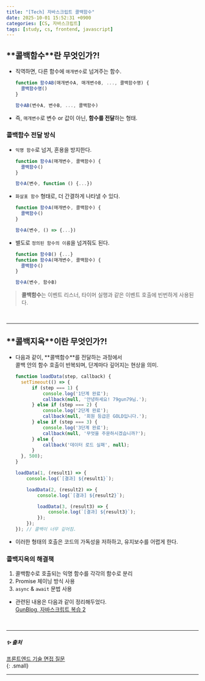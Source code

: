 ```yaml
---
title: "[Tech] 자바스크립트 콜백함수"
date: 2025-10-01 15:52:31 +0900
categories: [CS, 자바스크립트]
tags: [study, cs, frontend, javascript]
---
```


## **<span class="bluepen">콜백함수</span>**란 무엇인가?!  

- 직역하면, <span class="bluepen">다른 함수</span>에 `매개변수`로 넘겨주는 함수.        
    
  ```js  
  function 함수AB(매개변수A, 매개변수B, ..., 콜백함수명) {
	콜백함수명()
  }

  함수AB(변수A, 변수B, ..., 콜백함수)
  ```    

- 즉, `매개변수`로 변수 or 값이 아닌, **함수를 전달**하는 형태.   

### **<span class="bluepen">콜백함수</span> 전달 방식**  

- `익명 함수`로 넘겨, 혼용을 방지한다.  
     
  ```js   
  function 함수A(매개변수, 콜백함수) {
	콜백함수()
  }

  함수A(변수, function () {...})
  ```    
  
- `화살표 함수` 형태로, 더 간결하게 나타낼 수 있다.  
       
  ```js   
  function 함수A(매개변수, 콜백함수) {
	콜백함수()
  }

  함수A(변수, () => {...})
  ```    

- 별도로 `정의된 함수의 이름`을 넘겨줘도 된다.  
    
  ```js   
  function 함수B() {...}
  function 함수A(매개변수, 콜백함수) {
	콜백함수()
  }

  함수A(변수, 함수B)
  ```    

> **콜백함수**는 이벤트 리스너, 타이머 실행과 같은 이벤트 호출에 빈번하게 사용된다.   
   
<br>

---

## **<span class="redpen">콜백지옥</span>**이란 무엇인가?!   

- 다음과 같이, **<span class="bluepen">콜백함수</span>**를 전달하는 과정에서     
  콜백 안의 함수 호출이 반복되며, <span class="yellow2pen">단계마다 깊어지는 현상</span>을 의미.   
  
  ```js  
  function loadData(step, callback) {
    setTimeout(() => {
        if (step === 1) {
            console.log('1단계 완료');
            callback(null, '안녕하세요! 79gun79님.');
        } else if (step === 2) {
            console.log('2단계 완료');
            callback(null, '회원 등급은 GOLD입니다.');
        } else if (step === 3) {
            console.log('3단계 완료');
            callback(null, '무엇을 주문하시겠습니까?'); 
        } else {
            callback('데이터 로드 실패', null); 
        }
    }, 500); 
  }

  loadData(1, (result1) => {
      console.log(`[결과] ${result1}`);

      loadData(2, (result2) => {
          console.log(`[결과] ${result2}`);

          loadData(3, (result3) => {
              console.log(`[결과] ${result3}`);
          });
      });
  }); // 콜백이 너무 깊어짐.   
  ```  

- 이러한 형태의 호출은 <span class="red2pen">코드의 가독성을 저하하고, 유지보수를 어렵게 한다</span>.   

### **<span class="redpen">콜백지옥</span>의 해결책**  
  
1. <span class="bluepen">콜백함수</span>로 호출되는 익명 함수를 각각의 함수로 분리  
2. <span class="greenpen">Promise</span> 체이닝 방식 사용  
3. `async` & `await` 문법 사용  

- 관련된 내용은 다음과 같이 정리해두었다.   
  [GunBlog, 자바스크립트 복습 2](https://79gun79.github.io/posts/JS11/)    

<br>

---

##### ✨ 출처   

[프론트엔드 기술 면접 질문](https://frontend-interview-question.vercel.app/)     
{: .small}     

---